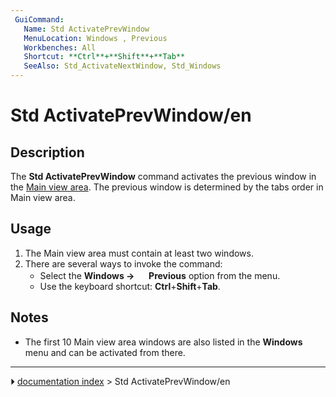 ```yaml
---
 GuiCommand:
   Name: Std ActivatePrevWindow
   MenuLocation: Windows , Previous
   Workbenches: All
   Shortcut: **Ctrl**+**Shift**+**Tab**
   SeeAlso: Std_ActivateNextWindow, Std_Windows
---
```


# Std ActivatePrevWindow/en

## Description

The **Std ActivatePrevWindow** command activates the previous window in the [Main view area](Main_view_area.md). The previous window is determined by the tabs order in Main view area.

## Usage

1.  The Main view area must contain at least two windows.
2.  There are several ways to invoke the command:
    -   Select the **Windows → <img src="images/Std_ActivatePrevWindow.svg" width=16px> Previous** option from the menu.
    -   Use the keyboard shortcut: **Ctrl**+**Shift**+**Tab**.

## Notes

-   The first 10 Main view area windows are also listed in the **Windows** menu and can be activated from there.



---
⏵ [documentation index](../README.md) > Std ActivatePrevWindow/en
